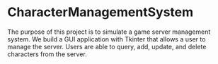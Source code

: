 # CharacterManagementSystem

The purpose of this project is to simulate a game server management system. We build a GUI application with Tkinter that allows a user to manage the server. Users are able to query, add, update, and delete characters from the server.     
